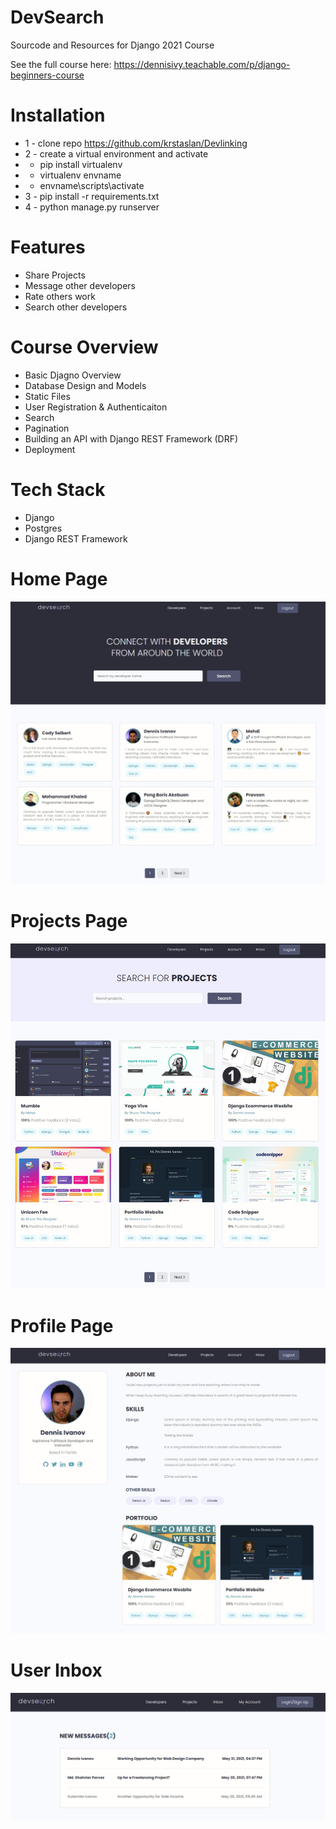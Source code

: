 # DevSearch
Sourcode and Resources for Django 2021 Course

See the full course here: https://dennisivy.teachable.com/p/django-beginners-course


# Installation
* 1 - clone repo https://github.com/krstaslan/Devlinking
* 2 - create a virtual environment and activate
*  - pip install virtualenv
*  - virtualenv envname
*  - envname\scripts\activate
* 3 - pip install -r requirements.txt
* 4 - python manage.py runserver



# Features
* Share Projects
* Message other developers
* Rate others work
* Search other developers

# Course Overview
* Basic Djagno Overview
* Database Design and Models
* Static Files
* User Registration & Authenticaiton
* Search
* Pagination
* Building an API with Django REST Framework (DRF)
* Deployment

# Tech Stack
* Django
* Postgres
* Django REST Framework

# Home Page
<img src="./resources/images/Devsearch Home.jpg">  


# Projects Page
<img src="./resources/images/DevSearch Projects.jpg">  

# Profile Page
<img src="./resources/images/Devsearch Profile.jpg">  

# User Inbox
<img src="./resources/images/Devsearch Inbox.jpg">  

